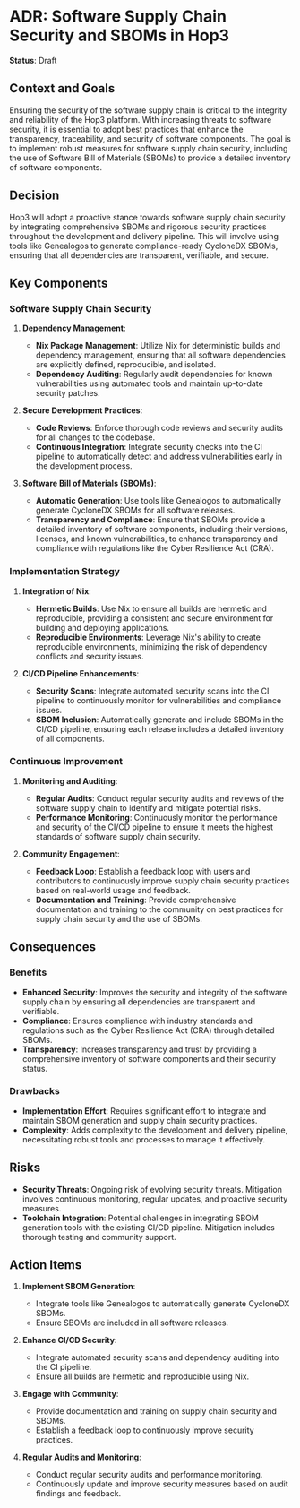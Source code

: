 # ADR: Software Supply Chain Security and SBOMs in Hop3

**Status**: Draft

## Context and Goals

Ensuring the security of the software supply chain is critical to the integrity and reliability of the Hop3 platform. With increasing threats to software security, it is essential to adopt best practices that enhance the transparency, traceability, and security of software components. The goal is to implement robust measures for software supply chain security, including the use of Software Bill of Materials (SBOMs) to provide a detailed inventory of software components.

## Decision

Hop3 will adopt a proactive stance towards software supply chain security by integrating comprehensive SBOMs and rigorous security practices throughout the development and delivery pipeline. This will involve using tools like Genealogos to generate compliance-ready CycloneDX SBOMs, ensuring that all dependencies are transparent, verifiable, and secure.

## Key Components

### Software Supply Chain Security

1. **Dependency Management**:
   - **Nix Package Management**: Utilize Nix for deterministic builds and dependency management, ensuring that all software dependencies are explicitly defined, reproducible, and isolated.
   - **Dependency Auditing**: Regularly audit dependencies for known vulnerabilities using automated tools and maintain up-to-date security patches.

2. **Secure Development Practices**:
   - **Code Reviews**: Enforce thorough code reviews and security audits for all changes to the codebase.
   - **Continuous Integration**: Integrate security checks into the CI pipeline to automatically detect and address vulnerabilities early in the development process.

3. **Software Bill of Materials (SBOMs)**:
   - **Automatic Generation**: Use tools like Genealogos to automatically generate CycloneDX SBOMs for all software releases.
   - **Transparency and Compliance**: Ensure that SBOMs provide a detailed inventory of software components, including their versions, licenses, and known vulnerabilities, to enhance transparency and compliance with regulations like the Cyber Resilience Act (CRA).

### Implementation Strategy

1. **Integration of Nix**:
   - **Hermetic Builds**: Use Nix to ensure all builds are hermetic and reproducible, providing a consistent and secure environment for building and deploying applications.
   - **Reproducible Environments**: Leverage Nix's ability to create reproducible environments, minimizing the risk of dependency conflicts and security issues.

2. **CI/CD Pipeline Enhancements**:
   - **Security Scans**: Integrate automated security scans into the CI pipeline to continuously monitor for vulnerabilities and compliance issues.
   - **SBOM Inclusion**: Automatically generate and include SBOMs in the CI/CD pipeline, ensuring each release includes a detailed inventory of all components.

### Continuous Improvement

1. **Monitoring and Auditing**:
   - **Regular Audits**: Conduct regular security audits and reviews of the software supply chain to identify and mitigate potential risks.
   - **Performance Monitoring**: Continuously monitor the performance and security of the CI/CD pipeline to ensure it meets the highest standards of software supply chain security.

2. **Community Engagement**:
   - **Feedback Loop**: Establish a feedback loop with users and contributors to continuously improve supply chain security practices based on real-world usage and feedback.
   - **Documentation and Training**: Provide comprehensive documentation and training to the community on best practices for supply chain security and the use of SBOMs.

## Consequences

### Benefits

- **Enhanced Security**: Improves the security and integrity of the software supply chain by ensuring all dependencies are transparent and verifiable.
- **Compliance**: Ensures compliance with industry standards and regulations such as the Cyber Resilience Act (CRA) through detailed SBOMs.
- **Transparency**: Increases transparency and trust by providing a comprehensive inventory of software components and their security status.

### Drawbacks

- **Implementation Effort**: Requires significant effort to integrate and maintain SBOM generation and supply chain security practices.
- **Complexity**: Adds complexity to the development and delivery pipeline, necessitating robust tools and processes to manage it effectively.

## Risks

- **Security Threats**: Ongoing risk of evolving security threats. Mitigation involves continuous monitoring, regular updates, and proactive security measures.
- **Toolchain Integration**: Potential challenges in integrating SBOM generation tools with the existing CI/CD pipeline. Mitigation includes thorough testing and community support.

## Action Items

1. **Implement SBOM Generation**:
   - Integrate tools like Genealogos to automatically generate CycloneDX SBOMs.
   - Ensure SBOMs are included in all software releases.

2. **Enhance CI/CD Security**:
   - Integrate automated security scans and dependency auditing into the CI pipeline.
   - Ensure all builds are hermetic and reproducible using Nix.

3. **Engage with Community**:
   - Provide documentation and training on supply chain security and SBOMs.
   - Establish a feedback loop to continuously improve security practices.

4. **Regular Audits and Monitoring**:
   - Conduct regular security audits and performance monitoring.
   - Continuously update and improve security measures based on audit findings and feedback.
